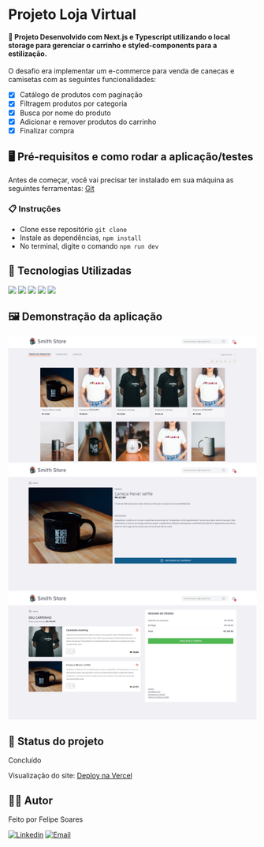 # Projeto Loja Virtual

#### 🚀 Projeto Desenvolvido com Next.js e Typescript utilizando o local storage para gerenciar o carrinho e styled-components para a estilização.

O desafio era implementar um e-commerce para venda de canecas e camisetas com as seguintes funcionalidades:

-   [x] Catálogo de produtos com paginação
-   [x] Filtragem produtos por categoria
-   [x] Busca por nome do produto
-   [x] Adicionar e remover produtos do carrinho
-   [x] Finalizar compra

## 🖥️ Pré-requisitos e como rodar a aplicação/testes

Antes de começar, você vai precisar ter instalado em sua máquina as seguintes ferramentas:
[Git](https://git-scm.com)

### 📋 Instruções

-   Clone esse repositório `git clone`
-   Instale as dependências, `npm install`
-   No terminal, digite o comando `npm run dev`

## 🤖 Tecnologias Utilizadas

<img src="https://img.shields.io/badge/TypeScript-1572B6?style=for-the-badge&logo=typescript&logoColor=white">
<img src="https://img.shields.io/badge/React-1572B6?style=for-the-badge&logo=React&logoColor=white">
<img src="https://img.shields.io/badge/NextJS-09090a?style=for-the-badge&logo=nextdotjs&logoColor=white">
<img src="https://img.shields.io/badge/GraphQl-563D7C?style=for-the-badge&logo=graphql&logoColor=white">
<img src="https://img.shields.io/badge/Vercel-09090a?style=for-the-badge&logo=vercel&logoColor=white">

## 🖼️ Demonstração da aplicação

![Home](./capputeeno/public/Home.PNG)
![Produto](./capputeeno/public/Produto.png)
![Carrinho](./capputeeno/public/Carrinho.png)

## 🚧 Status do projeto

Concluído

Visualização do site:
[Deploy na Vercel](https://loja-virtual-nu.vercel.app/)

## 🧑🏻‍ Autor

Feito por Felipe Soares

[![Linkedin](https://img.shields.io/badge/-Felipe%20Soares-blue?style=flat-square&logo=Linkedin&logoColor=white&link=https://www.linkedin.com/in/felipe0848/)](https://www.linkedin.com/in/felipe0848/)
[![Email](https://img.shields.io/badge/-felipe.11.11%40hotmail.com-0078D4?style=flat-square&logo=microsoft-outlook&logoColor=white&link=mailto:felipe.11.11@hotmail.com)](mailto:felipe.11.11@hotmail.com)
